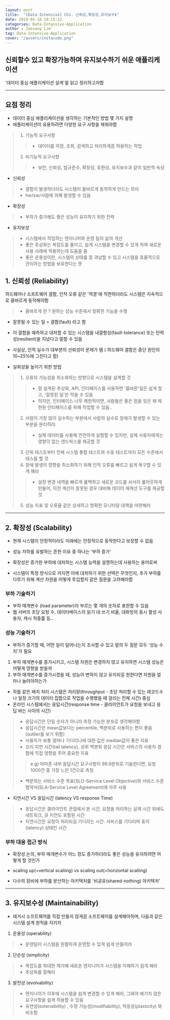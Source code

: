 ```yaml
---
layout: post
title:  "[Data-Intensive] Ch1. 신뢰성,확장성,유지보수k"
date: 2019-05-18 19:15:12
categories: Data-Intensive-Application 
author : Jaesang Lim˚
tag: Data-Intensive-Application 
cover: "/assets/instacode.png"
---
```


## 신뢰할수 있고 확장가능하며 유지보수하기 쉬운 애플리케이션
'데이터 중심 애플리케이션 설계'를 읽고 정리하고자함

---

## 요점 정리

- 데이터 중심 애플리케이션을 생각하는 기본적인 방법 몇 가지 설명
- 애플리케이션이 유용하려면 다양한 요구 사항을 채워야함
> 1. 기능적 요구사항
> > - 데이터를 저장, 조회, 검색하고 처리하게끔 허용하는 작업 
> 2. 비기능적 요구사항
> > - 보안, 신뢰성, 법규준수, 확장성, 호환성, 유지보수과 같이 일반적 속성

- 신뢰성
> - 결함이 발생하더라도 시스템이 올바르게 동작하게 만드는 의미
> - hw/sw/사람에 의해 발생할 수 있음

- 확장성
> - 부하가 증가해도 좋은 성능이 유지하기 위한 전략

- 유지보성
> - 시스템에서 작업하는 엔지니어와 운영 팀의 삶의 개선
> - 좋은 추상화는 복잡도를 줄이고, 쉽게 시스템을 변경할 수 있게 하며 새로운 사용 사례에 적용하는데 도움을 줌 
> - 좋은 운용성이란, 시스템의 상태를 잘 과날할 수 있고 시스템을 효율적으로 관리하는 방법을 보유한다는 뜻

## 1. 신뢰성 (Reliability)

하드웨어나 소프트웨어 결함, 인적 오류 같은 '역경'에 직면하더라도 시스템은 지속적으로 올바르게 동작해야함
> - 올바르게 란 ? 원하는 성능 수준에서 정확한 기능을 수행

- 잘못될 수 있는 일 = 결함(fault) 라고 함
- 이 결함을 예측하고 대처할 수 있는 시스템을 내결함성(fault-tolerance) 또는 탄력성(resilient)을 지녔다고 말할 수 있음

- 사실상, 인적 실수가 대부분의 신뢰성이 문제가 됌 ( 하드웨어 결함은 중단 원인의 10~25%에 그친다고 함)
- 실뢰성을 높이기 위한 방법
> 1. 오류의 가능성을 최소화하는 방향으로 시스템을 설계할 것
> > - 잘 설계된 추상화, API, 인터페이스를 사용하면 '옳바른'일은 쉽게 할고, '잘못된 일'은 막을 수 있음
> > - 하지만, 인터페이스 너무 제한적이면, 사람들은 좋은 점을 잊은 채 제한된 인터페이스를 피해 작업할 수 있음..
> 2. 사람이 가장 많이 실수하는 부분에서 사람의 실수로 장애가 발생할 수 있는 부분을 분리하라.
> > - 실제 데이터를 사용해 안전하게 실험할 수 있지만, 실제 사용자에게는 영향이 없는 샌드박스를 제공할 것
> 3. 단위 테스트부터 전체 시스템 통합 테스트와 수동 테스트까지 모든 수준에서 테스를 할 것 
> 4. 장애 발생의 영향을 최소화하기 위해 인적 오류를 빠르고 쉽게 복구할 수 있게 해라
> > - 설정 변경 내역을 빠르게 롤백하고 새로운 코드를 서서히 롤아웃하게 만들어, 이전 계산이 잘못된 경우 대비해 데이터 재계산 도구를 제공할 것 
> 5. 성능 지표 및 오류율 같은 상세하고 명확한 모니터링 대책을 마련해라

---

## 2. 확장성 (Scalability)

- 현재 시스템이 안정적이라도 미래에는 안정적으로 동작한다고 보장할 수 없음  
- 성능 저하를 유발하는 흔한 이유 중 하나는 '부하 증가'

- 확장성은 증가한 부하에 대처하는 시스템 능력을 설명하는데 사용하는 용어로써 
- 시스템이 특정 방식으로 커지면 이에 대처하기 위한 선택은 무엇인지, 추가 부하를 다루기 위해 계산 자원을 어떻게 투입할지 같은 질문을 고려해야함

### 부하 기술하기 
- 부하 매개변수 (load parameter)라 부르는 몇 개의 숫자로 표현할 수 있음
- 웹 서버의 초당 요청 수, 데이터베이스의 읽기 대 쓰기 비율, 대화방의 동시 활성 사용자, 캐시 적중률 등...

### 성능 기술하기
- 부하가 증가할 때, 어떤 일이 일어나는지 조사할 수 있고 밑의 두 질문 모두 '성능 수치'가 필요
1. 부하 매개변수를 증가시키고, 시스템 자원은 변경하지 않고 유지하면 시스템 성능은 어떻게 영향을 받을까
2. 부하 매개변수를 증가시켰을 때, 성능이 변하지 않고 유지되길 원한다면 자원을 얼마나 늘려야하는가

- 하둡 같은 배치 처리 시스템은 처리량(throughput - 초당 처리할 수 있는 레코드수나 일정 크기의 데이터 집합으로 작업을 수행했을 때 걸리는 전체 시간) 중심
- 온라인 시스템에서는 응답시간(response time - 클라이언트가 요청을 보내고 응답 바는 사이의 시간)
> - 응답시간은 단일 숫자가 아니라 측정 가능한 분포로 생각해야함
> - 응답시간은 mean값보다는 percentile, 백분위로 사용하는 편이 좋음(outlier를 보기 위함)
> - 사용자가 보통 얼마나 기다리나에 대한 값은 median값이 좋은 지표
> - 꼬리 지연 시간(tail latency), 상위 백분위 응답 시간은 서비스의 사용자 경험에 직접 영향을 주어 중요한 지표
> > e.g) 아마존 내부 응답시간 요구사항이 99.9분위로 기술한다면, 요청 1000건 중 가장 느린 1건으로 측정
> - 백분위는 서비스 수준 목표(SLO-Service Level Objective)와 서비스 수준 협약서(SLA-Service Level Agreement)에 자주 사용

- 지연시간 VS 응답시간 (latency VS response Time)
> - 응답시간은 클라이언트 관점에서 본 시간, 요청을 처리하는 실제 시간 외에도 네트워크, 큐 지연도 포함된 시간
> - 지연시간은 요청이 처리되길 기디라는 시간. 서비스를 기다리며 휴지(latency) 상태인 시간

### 부하 대응 접근 방식
- 확장성 논의, 부하 매개변수가 어느 정도 증가하더라도 좋은 성능을 유지하려면 어떻게 할 것인가

- scaling up(=vertical scaliing) vs scaling out(=horizontal scaliing)
- 다수의 장비에 부하를 분산하는 아키텍처를 '비공유(shared-nothing) 아키텍처'

---

## 3. 유지보수성 (Maintainability)
- 레거시 소프트웨어를 직접 만들지 않게끔 소프트웨어를 설계해야하며, 다음과 같은 시스템 설계 원칙을 지키자
1. 운용성 (operability)
> - 운영팀이 시스템을 원활하게 운영할 수 있게 쉽게 만들어라

2. 단순성 (simplicity)
> - 복잡도를 최대한 제거해 새로운 엔지니어가 시스템을 이해하기 쉽게 해라
> - 추상화를 잘해라 

3. 발전성 (evolvability)
> - 엔지니어가 이후에 시스템을 쉽게 변경할 수 있게 해라, 그래야 예기치 않은 요구사항을 쉽게 적용할 수 있음
> - 유연성(extensibility) , 수정 가능성(modifiability), 적응성(plasticity) 와 비슷함


